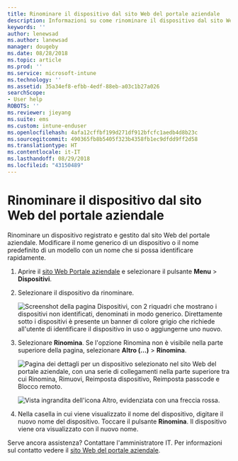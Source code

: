 ```yaml
---
title: Rinominare il dispositivo dal sito Web del portale aziendale
description: Informazioni su come rinominare il dispositivo dal sito Web del portale aziendale.
keywords: ''
author: lenewsad
ms.author: lanewsad
manager: dougeby
ms.date: 08/28/2018
ms.topic: article
ms.prod: ''
ms.service: microsoft-intune
ms.technology: ''
ms.assetid: 35a34ef8-efbb-4edf-88eb-a03c1b27a026
searchScope:
- User help
ROBOTS: ''
ms.reviewer: jieyang
ms.suite: ems
ms.custom: intune-enduser
ms.openlocfilehash: 4afa12cffbf199d271df912bfcfc1aedb4d8b23c
ms.sourcegitcommit: 490365fb8b5405f323b4358fb1ec9dfdd9ff2d58
ms.translationtype: HT
ms.contentlocale: it-IT
ms.lasthandoff: 08/29/2018
ms.locfileid: "43150489"
---
```

# <a name="rename-your-device-from-the-company-portal-website"></a>Rinominare il dispositivo dal sito Web del portale aziendale

Rinominare un dispositivo registrato e gestito dal sito Web del portale aziendale. Modificare il nome generico di un dispositivo o il nome predefinito di un modello con un nome che si possa identificare rapidamente.

1. Aprire il [sito Web Portale aziendale](https://portal.manage.microsoft.com) e selezionare il pulsante __Menu__ > __Dispositivi__.  

2. Selezionare il dispositivo da rinominare.

    ![Screenshot della pagina Dispositivi, con 2 riquadri che mostrano i dispositivi non identificati, denominati in modo generico. Direttamente sotto i dispositivi è presente un banner di colore grigio che richiede all'utente di identificare il dispositivo in uso o aggiungerne uno nuovo.](./media/rename-reset-device-step2-1808.png)   

3. Selezionare **Rinomina**. Se l'opzione Rinomina non è visibile nella parte superiore della pagina, selezionare **Altro (...)**  > **Rinomina**.   

   ![Pagina dei dettagli per un dispositivo selezionato nel sito Web del portale aziendale, con una serie di collegamenti nella parte superiore tra cui Rinomina, Rimuovi, Reimposta dispositivo, Reimposta passcode e Blocco remoto. ](./media/rename-reset-device-1808.png)   

    ![Vista ingrandita dell'icona Altro, evidenziata con una freccia rossa.](./media/rename-reset-device-step3-more-1808.png)  

4. Nella casella in cui viene visualizzato il nome del dispositivo, digitare il nuovo nome del dispositivo. Toccare il pulsante **Rinomina**. Il dispositivo viene ora visualizzato con il nuovo nome.  

Serve ancora assistenza? Contattare l'amministratore IT. Per informazioni sul contatto vedere il [sito Web del portale aziendale](https://go.microsoft.com/fwlink/?linkid=2010980).  
